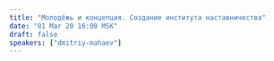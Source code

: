 ```yaml
---
title: "Молодёжь и концепция. Создание института наставничества"
date: "01 Mar 20 16:00 MSK"
draft: false
speakers: ["dmitriy-mahaev"]
---
```

